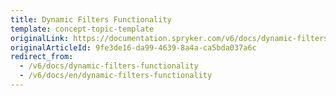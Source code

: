 ```yaml
---
title: Dynamic Filters Functionality
template: concept-topic-template
originalLink: https://documentation.spryker.com/v6/docs/dynamic-filters-functionality
originalArticleId: 9fe3de16-da99-4639-8a4a-ca5bda037a6c
redirect_from:
  - /v6/docs/dynamic-filters-functionality
  - /v6/docs/en/dynamic-filters-functionality
---
```



